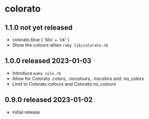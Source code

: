 
# colorato


## 1.1.0 not yet released

* colorato.blue { 'blo' + 'ck' }
* Show the colours when `ruby lib/colorato.rb`


## 1.0.0 released 2023-01-03

* Introduce `make colo.rb`
* Allow for Colorato .colors, .nocolours, .nocolors and .no_colors
* Limit to Colorato.colours and Colorato.no_colours


## 0.9.0 released 2023-01-02

* initial release

